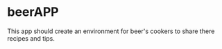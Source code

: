 # beerAPP
This app should create an environment for beer's cookers to share there recipes and tips.  
